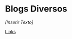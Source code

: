 # Blogs Diversos

*[Inserir Texto]*

[Links](Blogs%20Diversos%206781ee5e4c974297b66de75f5a20b8d0/Links%209f9fe8b4646f4132813d8c8c0685afea.csv)